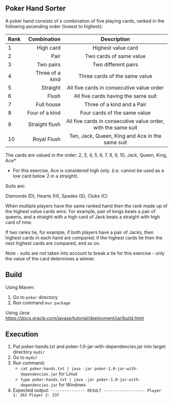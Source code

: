 ## Poker Hand Sorter
A poker hand consists of a combination of five playing cards, ranked in the following ascending order (lowest to highest):

| Rank | Combination     | Description                                                   |
|:-----|----------------:|:-------------------------------------------------------------:|
| 1    | High card       | Highest value card                                            |
| 2    | Pair            | Two cards of same value                                       |
| 3    | Two pairs       | Two different pairs                                           |
| 4    | Three of a kind | Three cards of the same value                                 |
| 5    | Straight        | All five cards in consecutive value order                     |
| 6    | Flush           | All five cards having the same suit                           |
| 7    | Full house      | Three of a kind and a Pair                                    |
| 8    | Four of a kind  | Four cards of the same value                                  |
| 9    | Straight flush  | All five cards in consecutive value order, with the same suit |
| 10   | Royal Flush     |  Ten, Jack, Queen, King and Ace in the same suit              |

The cards are valued in the order:
2, 3, 4, 5, 6, 7, 8, 9, 10, Jack, Queen, King, Ace*

* For this exercise, Ace is considered high only. (i.e. cannot be used as a low card below 2 in a straight).

Suits are:

Diamonds (D), Hearts (H), Spades (S), Clubs (C)

When multiple players have the same ranked hand then the rank made up of the highest value cards wins. For example, pair of kings beats a
pair of queens, and a straight with a high card of Jack beats a straight with high card of nine.

If two ranks tie, for example, if both players have a pair of Jacks, then highest cards in each hand are compared; if the highest cards tie then the
next highest cards are compared, and so on.

Note - suits are not taken into account to break a tie for this exercise - only the value of the card determines a winner.

## Build

Using Maven:

1. Go to `poker` directory
2. Run command `mvn package`

Using Java: https://docs.oracle.com/javase/tutorial/deployment/jar/build.html

## Execution

 1. Put  poker-hands.txt and poker-1.0-jar-with-dependencies.jar into target directory `mydir`
 2. Go to `mydir`
 3. Run command:
    * `cat poker-hands.txt | java -jar poker-1.0-jar-with-dependencies.jar` for Linux
    * `type poker-hands.txt | java -jar poker-1.0-jar-with-dependencies.jar` for Windows
 4. Expected output:
 `
    --------------- RESULT ------------------
    Player 1: 263
    Player 2: 237
`